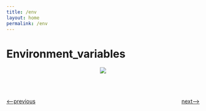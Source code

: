 ```yaml
---
title: /env
layout: home
permalink: /env
---
```


# Environment_variables

<p align="center"> <img src = "https://thumbs.gfycat.com/FairAppropriateBuck-size_restricted.gif" /></p>

<h1></h1>
<div style="display: flex; justify-content: space-between; margin-bottom: -20px; margin-top: 50px">
<p><a href="http://simple-shell.me/signals"><--previous</a></p>
<p><a href="http://simple-shell.me/fork">next--></a></p>
</div>
